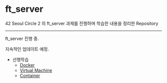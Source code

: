 # ft_server

42 Seoul Circle 2 의 ft_server 과제를 진행하며 학습한 내용을 정리한 Repository

---

ft_server 진행 중.

지속적인 업데이트 예정.

- 선행학습
  - [Docker](https://github.com/HyeonsikBae/42Seoul/blob/master/ft_server/Docker.md)
  - [Virtual Machine]()
  - [Container]()